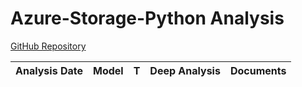 # Azure-Storage-Python Analysis

[GitHub Repository](https://github.com/azure/azure-storage-python)

| Analysis Date | Model | T | Deep Analysis | Documents |
|---------------|-------|---|:-------------:|-----------|